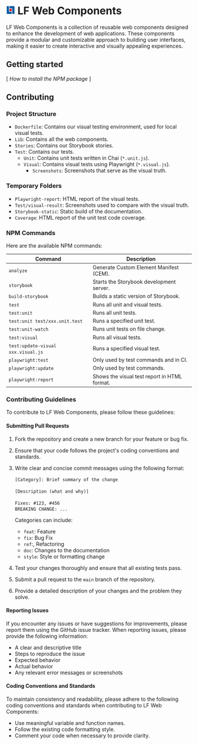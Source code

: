 # <img src="https://github.com/LF-digitala-kanaler/favicon/blob/master/icon.svg" width="24"> LF Web Components

LF Web Components is a collection of reusable web components designed to enhance the development of web applications. These components provide a modular and customizable approach to building user interfaces, making it easier to create interactive and visually appealing experiences.

## Getting started
[ _How to install the NPM package_ ]

## Contributing

### Project Structure
- `Dockerfile`: Contains our visual testing environment, used for local visual tests.
- `Lib`: Contains all the web components.
- `Stories`: Contains our Storybook stories.
- `Test`: Contains our tests.
  - `Unit`: Contains unit tests written in Chai (`*.unit.js`).
  - `Visual`: Contains visual tests using Playwright (`*.visual.js`).
    - `Screenshots`: Screenshots that serve as the visual truth.

### Temporary Folders
- `Playwright-report`: HTML report of the visual tests.
- `Test/visual-result`: Screenshots used to compare with the visual truth.
- `Storybook-static`: Static build of the documentation.
- `Coverage`: HTML report of the unit test code coverage.

### NPM Commands
Here are the available NPM commands:

| Command                   | Description                                     |
| ------------------------- | ----------------------------------------------- |
| `analyze`                 | Generate Custom Element Manifest (CEM).         |
| `storybook`               | Starts the Storybook development server.        |
| `build-storybook`         | Builds a static version of Storybook.            |
| `test`                    | Runs all unit and visual tests.                  |
| `test:unit`               | Runs all unit tests.                             |
| `test:unit test/xxx.unit.test` | Runs a specified unit test.                   |
| `test:unit-watch`         | Runs unit tests on file change.                  |
| `test:visual`             | Runs all visual tests.                           |
| `test:update-visual xxx.visual.js` | Runs a specified visual test.               |
| `playwright:test`         | Only used by test commands and in CI.            |
| `playwright:update`       | Only used by test commands.                      |
| `playwright:report`       | Shows the visual test report in HTML format.     |

### Contributing Guidelines
To contribute to LF Web Components, please follow these guidelines:

#### Submitting Pull Requests
1. Fork the repository and create a new branch for your feature or bug fix.
2. Ensure that your code follows the project's coding conventions and standards.
3. Write clear and concise commit messages using the following format:
   ```
   [Category]: Brief summary of the change
   
   [Description (what and why)]

   Fixes: #123, #456
   BREAKING CHANGE: ...
   ```
   Categories can include:
   - `feat`: Feature
   - `fix`:  Bug Fix
   - `ref`:, Refactoring
   - `doc`: Changes to the documentation
   - `style`: Style or formatting change 

4. Test your changes thoroughly and ensure that all existing tests pass.
5. Submit a pull request to the `main` branch of the repository.
6. Provide a detailed description of your changes and the problem they solve.

#### Reporting Issues
If you encounter any issues or have suggestions for improvements, please report them using the GitHub issue tracker. When reporting issues, please provide the following information:
- A clear and descriptive title
- Steps to reproduce the issue
- Expected behavior
- Actual behavior
- Any relevant error messages or screenshots

#### Coding Conventions and Standards
To maintain consistency and readability, please adhere to the following coding conventions and standards when contributing to LF Web Components:
- Use meaningful variable and function names.
- Follow the existing code formatting style.
- Comment your code when necessary to provide clarity.